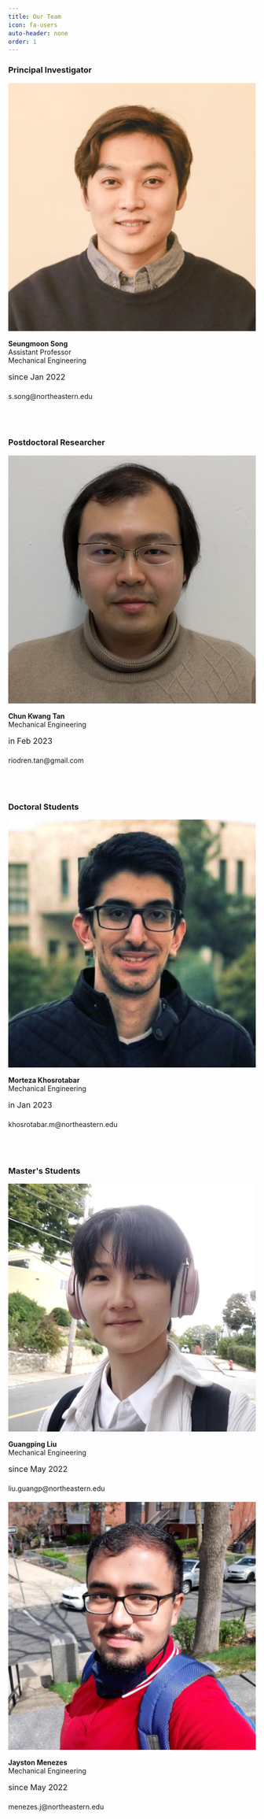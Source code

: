```yaml
---
title: Our Team
icon: fa-users
auto-header: none
order: 1
---
```




### **Principal Investigator**

<div class="group">
<div class="people">
	<div class="photo">
		<img src="/assets/people/seungmoon_song_2022.jpg" />
	</div>
	<div class="spec">
		<p>
		<strong>Seungmoon Song</strong><br>
		Assistant Professor<br>
		Mechanical Engineering<br>
		<font size="3">since Jan 2022</font><font size="6"><br></font>		
		s.song@northeastern.edu<font size="6"><br></font>
		<a href="http://seungmoon.com/" target="_blank"><i class="fa fa-home"></i></a>&nbsp;
		<a href="
		https://scholar.google.com/citations?user=Ca2lQs8AAAAJ&hl=en" target="_blank">
		<i class="ai ai-google-scholar-square"></i></a>&nbsp;
		<a href="
		https://twitter.com/SeungmoonS" target="_blank"><i class="fa-brands fa-twitter"></i></a>&nbsp;
		<a href="
		https://github.com/smsong" target="_blank"><i class="fa-brands fa-github"></i></a>
		</p>
	</div>
</div>
</div>
<!--<div style="clear: both;" />-->
<br>

### **Postdoctoral Researcher**

<div class="group">
<div class="people">
	<div class="photo">
		<img src="/assets/people/postdoc_2023_chun_kwang_tan.jpg" />
	</div>
	<div class="spec">
		<p>
		<strong>Chun Kwang Tan</strong><br>
		Mechanical Engineering<br>
		<font size="3">in Feb 2023</font><font size="6"><br></font>
		riodren.tan@gmail.com<font size="6"><br></font>
		<a href="
		https://scholar.google.com/citations?user=Qi8y8W4AAAAJ&hl=en" target="_blank">
		<i class="ai ai-google-scholar-square"></i></a>&nbsp;
		<a href="
		https://jp.linkedin.com/in/chun-kwang-tan-a806412b" target="_blank">
		<i class="fa-brands fa-linkedin"></i></a>
		</p>
	</div>
</div>
</div>

<br>


### **Doctoral Students**

<div class="group">
<div class="people">
	<div class="photo">
		<img src="/assets/people/phd_2023_morteza_khosrotabar.jpg" />
	</div>
	<div class="spec">
		<p>
		<strong>Morteza Khosrotabar</strong><br>
		Mechanical Engineering<br>
		<font size="3">in Jan 2023</font><font size="6"><br></font>
		khosrotabar.m@northeastern.edu<font size="6"><br></font>
		<a href="
		https://scholar.google.com/citations?user=LQ75ksUAAAAJ&hl=en" target="_blank">
		<i class="ai ai-google-scholar-square"></i></a>&nbsp;
		<a href="
		https://ir.linkedin.com/in/mortybiomech" target="_blank">
		<i class="fa-brands fa-linkedin"></i></a>
		</p>
	</div>
</div>
</div>

<br>


### **Master's Students**

<div class="group">
<div class="people">
	<div class="photo">
		<img src="/assets/people/ms_2022_guangping_liu.jpg" />
	</div>
	<div class="spec">
		<p>
		<strong>Guangping Liu</strong><br>
		Mechanical Engineering<br>
		<font size="3">since May 2022</font><font size="6"><br></font>
		liu.guangp@northeastern.edu<font size="6"><br></font>
		</p>
	</div>
</div>

<div class="people">
	<div class="photo">
		<img src="/assets/people/ms_2022_jayston_menezes.jpg" />
	</div>
	<div class="spec">
		<p>
		<strong>Jayston Menezes</strong><br>
		Mechanical Engineering<br>
		<font size="3">since May 2022</font><font size="6"><br></font>
		menezes.j@northeastern.edu<font size="6"><br></font>
		</p>
	</div>
</div>
</div>

<div style="clear: both;" />

<!--
![Seungmoon Song](/assets/people/seungmoon_song_2022.jpg){: .people}

<img src="/assets/people/2022_MS_Jayston_Menezes.jpg" height="140" width="140" style="border-radius:50%">
-->

